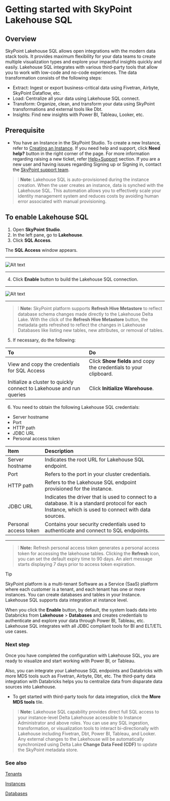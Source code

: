 # Getting started with SkyPoint Lakehouse SQL

## Overview

SkyPoint Lakehouse SQL allows open integrations with the modern data stack tools. It provides maximum flexibility for your data teams to create multiple visualization types and explore your impactful insights quickly and easily. Lakehouse SQL integrates with various third-party tools that allow you to work with low-code and no-code experiences. The data transformation consists of the following steps:

- Extract: Ingest or export business-critical data using Fivetran, Airbyte, SkyPoint Dataflow, etc.
- Load: Centralize all your data using Lakehouse SQL connect.
- Transform: Organize, clean, and transform your data using SkyPoint transformations and external tools like Dbt.
- Insights: Find new insights with Power BI, Tableau, Looker, etc.


## Prerequisite

- You have an Instance in the SkyPoint Studio. To create a new Instance, refer to [Creating an Instance](https://skypointcdpdocs.z22.web.core.windows.net/docs/instance.html). If you need help and support, click **Need help?** button in the right corner of the page. For more information regarding raising a new ticket, refer [Help+Support](https://skypointcdpdocs.z22.web.core.windows.net/docs/help%2Bsupport.html) section. If you are a new user and having issues regarding Signing up or Signing in, contact the [SkyPoint support team](https://skypointcloud.com/customer-support/).  


> :grey_exclamation: **Note**: Lakehouse SQL is auto-provisioned during the instance creation. When the user creates an instance, data is synched with the Lakehouse SQL. This automation allows you to effectively scale your identity management system and reduces costs by avoiding human error associated with manual provisioning.


## To enable Lakehouse SQL

1. Open **SkyPoint Studio**.
2. In the left pane, go to **Lakehouse**.
3. Click **SQL Access**.

The **SQL Access** window appears.  

---

![Alt text](https://github.com/skypointcloud/platform/blob/master/docs/doc_snippets/LakehouseSQL_Enable.png?raw=true)  

---

4. Click **Enable** button to build the Lakehouse SQL connection. 

---

![Alt text](https://github.com/skypointcloud/platform/blob/master/docs/doc_snippets/LakehouseSQL_Connection.png?raw=true)  

---  

> :grey_exclamation: **Note:** SkyPoint platform supports **Refresh Hive Metastore** to reflect database schema changes made directly to the Lakehouse Delta Lake. With the click of the **Refresh Hive Metastore** button, the metadata gets refreshed to reflect the changes in Lakehouse Databases like listing new tables, new attributes, or removal of tables.  

5. If necessary, do the following:

|To|Do|
|:--- |:---|
|View and copy the credentials for SQL Access|Click **Show fields** and copy the credentials to your clipboard.|
|Initialize a cluster to quickly connect to Lakehouse and run queries|Click **Initialize Warehouse**.|

6. You need to obtain the following Lakehouse SQL credentials:  
- Server hostname  
- Port
- HTTP path
- JDBC URL
- Personal access token


|Item|Description|
|:---|:---|
|Server hostname|Indicates the root URL for Lakehouse SQL endpoint.|
|Port|Refers to the port in your cluster credentials.|
|HTTP path|Refers to the Lakehouse SQL endpoint provisioned for the instance.|
|JDBC URL|Indicates the driver that is used to connect to a database. It is a standard protocol for each Instance, which is used to connect with data sources.|
|Personal access token|Contains your security credentials used to authenticate and connect to SQL endpoints.|

---

> :grey_exclamation: **Note:** Refresh personal access token generates a personal access token for accessing the lakehouse tables. Clicking the **Refresh** icon, you can set the default expiry time to 90 days. An alert message starts displaying 7 days prior to access token expiration.


> [!TIP]  
> SkyPoint platform is a multi-tenant Software as a Service (SaaS) platform where each customer is a tenant, and each tenant has one or more instances. You can create databases and tables in your Instance. Lakehouse SQL supports data integration at instance level.  
> 
> When you click the **Enable** button, by default, the system loads data into Databricks from **Lakehouse** > **Databases** and creates credentials to authenticate and explore your data through Power BI, Tableau, etc. Lakehouse SQL integrates with all JDBC compliant tools for BI and ELT/ETL use cases.

### Next step

Once you have completed the configuration with Lakehouse SQL, you are ready to visualize and start working with Power BI, or Tableau.

Also, you can integrate your Lakehouse SQL endpoints and Databricks with more MDS tools such as Fivetran, Airbyte, Dbt, etc. The third-party data integration with Databricks helps you to centralize data from disparate data sources into Lakehouse.

- To get started with third-party tools for data integration, click the **More MDS tools** tile.  
  
> :grey_exclamation: **Note:** Lakehouse SQL capability provides direct full SQL access to your instance-level Delta Lakehouse accessible to Instance Administrator and above roles. You can use any SQL ingestion, transformation, or visualization tools to interact bi-directionally with Lakehouse including Fivetran, Dbt, Power BI, Tableau, and Looker. Any external changes to the Lakehouse will be automatically synchronized using Delta Lake **Change Data Feed (CDF)** to update the SkyPoint metadata store.

### See also

[Tenants](https://skypointcdpdocs.z22.web.core.windows.net/docs/tenant.html)

[Instances](https://skypointcdpdocs.z22.web.core.windows.net/docs/instance.html)

[Databases](https://skypointcdpdocs.z22.web.core.windows.net/docs/entities.html)
